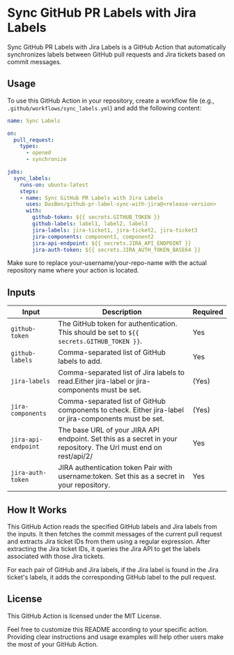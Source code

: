 # Sync GitHub PR Labels with Jira Labels

Sync GitHub PR Labels with Jira Labels is a GitHub Action that automatically synchronizes labels between GitHub pull requests and Jira tickets based on commit messages.

## Usage

To use this GitHub Action in your repository, create a workflow file (e.g., `.github/workflows/sync_labels.yml`) and add the following content:

```yaml
name: Sync Labels

on:
  pull_request:
    types:
      - opened
      - synchronize

jobs:
  sync_labels:
    runs-on: ubuntu-latest
    steps:
    - name: Sync GitHub PR Labels with Jira Labels
      uses: DasBen/github-pr-label-sync-with-jira@<release-version>
      with:
        github-token: ${{ secrets.GITHUB_TOKEN }}
        github-labels: label1, label2, label3
        jira-labels: jira-ticket1, jira-ticket2, jira-ticket3
        jira-components: component1, component2
        jira-api-endpoint: ${{ secrets.JIRA_API_ENDPOINT }}
        jira-auth-token: ${{ secrets.JIRA_AUTH_TOKEN_BASE64 }}
```

Make sure to replace your-username/your-repo-name with the actual repository name where your action is located.

## Inputs
| Input               | Description                                                                                                      | Required |
|---------------------|------------------------------------------------------------------------------------------------------------------|----------|
| `github-token`      | The GitHub token for authentication. This should be set to `${{ secrets.GITHUB_TOKEN }}`.                        | Yes      |
| `github-labels`     | Comma-separated list of GitHub labels to add.                                                                    | Yes      |
| `jira-labels`       | Comma-separated list of Jira labels to read.Either jira-label or jira-components must be set.                    | (Yes)    |
| `jira-components`   | Comma-separated list of GitHub components to check. Either jira-label or jira-components must be set.            | (Yes)    |
| `jira-api-endpoint` | The base URL of your JIRA API endpoint. Set this as a secret in your repository. The Url must end on rest/api/2/ | Yes      |
| `jira-auth-token`   | JIRA authentication token Pair with username:token. Set this as a secret in your repository.                     | Yes      |

## How It Works
This GitHub Action reads the specified GitHub labels and Jira labels from the inputs. It then fetches the commit messages of the current pull request and extracts Jira ticket IDs from them using a regular expression. After extracting the Jira ticket IDs, it queries the Jira API to get the labels associated with those Jira tickets.

For each pair of GitHub and Jira labels, if the Jira label is found in the Jira ticket's labels, it adds the corresponding GitHub label to the pull request.

## License
This GitHub Action is licensed under the MIT License.

Feel free to customize this README according to your specific action. Providing clear instructions and usage examples will help other users make the most of your GitHub Action.